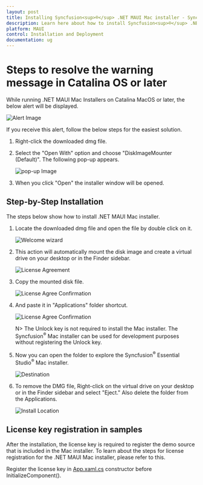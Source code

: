 ```yaml
---
layout: post
title: Installing Syncfusion<sup>®</sup> .NET MAUI Mac installer - Syncfusion<sup>®</sup>
description: Learn here about how to install Syncfusion<sup>®</sup> .NET MAUI Mac installer after downloading from our Syncfusion<sup>®</sup> website.
platform: MAUI
control: Installation and Deployment
documentation: ug
---
```


# Steps to resolve the warning message in Catalina OS or later

   While running .NET MAUI Mac Installers on Catalina MacOS or later, the below alert will be displayed.

   ![Alert Image](images/Mac_Catalina_MacOS_Alert1.png)  
     
   If you receive this alert, follow the below steps for the easiest solution.   

   1.	Right-click the downloaded dmg file.
   2.	Select the "Open With" option and choose "DiskImageMounter (Default)". The following pop-up appears.

		![pop-up Image](images/Mac_Catalina_MacOS_Alert2.png)

   3.	When you click "Open" the installer window will be opened.

## Step-by-Step Installation

The steps below show how to install .NET MAUI Mac installer.

1. Locate the downloaded dmg file and open the file by double click on it.

   ![Welcome wizard](images/Mac_Installer1.png)

2. This action will automatically mount the disk image and create a virtual drive on your desktop or in the Finder sidebar.

   ![License Agreement](images/Mac_Installer2.png)
   
3. Copy the mounted disk file.

   ![License Agree Confirmation](images/Mac_Installer3.png)
   
4. And paste it in "Applications" folder shortcut.

   ![License Agree Confirmation](images/Mac_Installer4.png)
   
   N> The Unlock key is not required to install the Mac installer. The Syncfusion<sup>®</sup> Mac installer can be used for development purposes without registering the Unlock key.


5. Now you can open the folder to explore the Syncfusion<sup>®</sup> Essential Studio<sup>®</sup> Mac installer.

   ![Destination](images/Mac_Installer5.png)

6. To remove the DMG file, Right-click on the virtual drive on your desktop or in the Finder sidebar and select "Eject." Also delete the folder from the Applications.

   ![Install Location](images/Mac_Installer6.png)

## License key registration in samples

After the installation, the license key is required to register the demo source that is included in the Mac installer. To learn about the steps for license registration for the .NET MAUI Mac installer, please refer to this.

Register the license key in [App.xaml.cs](https://help.syncfusion.com/maui/licensing/how-to-register-in-an-application#net-maui) constructor before InitializeComponent().
